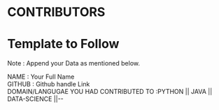# CONTRIBUTORS

# Template to Follow

Note : Append your Data as mentioned below.

NAME : Your Full Name <br>
GITHUB : Github handle Link <br>
DOMAIN/LANGUGAE YOU HAD CONTRIBUTED TO :PYTHON || JAVA || DATA-SCIENCE ||--  <br>
